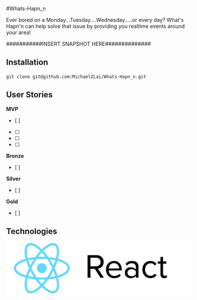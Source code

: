 #Whats-Hapn_n

Ever bored on a Monday...Tuesday....Wednesday.....or every day? What's Hapn'n can help solve that issue by providing you realtime events around your area!

###########INSERT SNAPSHOT HERE##############

## Installation

```
git clone git@github.com:MichaelZLai/Whats-Hapn_n.git

```

## User Stories

**MVP**
- [ ]
- [ ]
- [ ]
- [ ]

**Bronze**
- [ ]

**Silver**
- [ ]

**Gold**
- [ ]


## Technologies
![react](./images/react.png)

